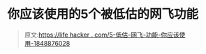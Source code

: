 # 你应该使用的5个被低估的网飞功能

> 原文:[https://life hacker . com/5-低估-网飞-功能-你应该使用-1848876028](https://lifehacker.com/5-underrated-netflix-features-you-should-be-using-1848876028)